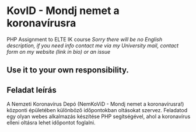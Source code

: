 # KovID - Mondj nemet a koronavírusra
PHP Assignment to ELTE IK course
*Sorry there will be no English description, if you need info contact me via my University mail, contact form on my website (link in bio) or an issue*

## Use it to your own responsibility.

## Feladat leírás
A Nemzeti Koronavírus Depó (NemKoViD - Mondj nemet a koronavírusra!) központi épületében különböző időpontokban oltásokat szervez. Feladatod egy olyan webes alkalmazás készítése PHP segítségével, ahol a koronavírus elleni oltásra lehet időpontot foglalni.

